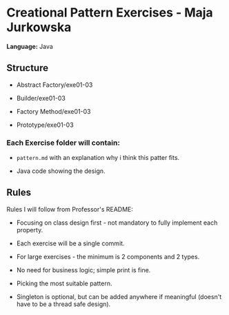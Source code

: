 # Creational Pattern Exercises - Maja Jurkowska

**Language:** Java

## Structure 

- Abstract Factory/exe01-03

- Builder/exe01-03

- Factory Method/exe01-03

- Prototype/exe01-03

### Each Exercise folder will contain:

- `pattern.md` with an explanation why i think this patter fits.

- Java code showing the design.

## Rules 

Rules I will follow from Professor's README:

- Focusing on class design first - not mandatory to fully implement each property.

- Each exercise will be a single commit.

- For large exercises - the minimum is 2 components and 2 types.

- No need for business logic; simple print is fine.

- Picking the most suitable pattern.

- Singleton is optional, but can be added anywhere if meaningful (doesn't have to be a thread safe design).